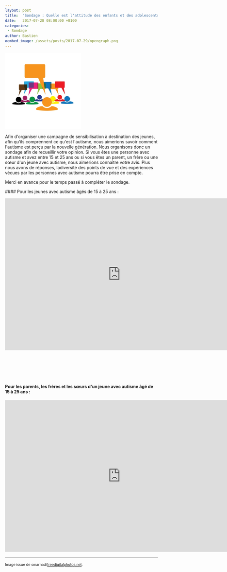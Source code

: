 ```yaml
---
layout: post
title:  "Sondage : Quelle est l'attitude des enfants et des adolescents envers les jeunes avec autisme"
date:   2017-07-28 08:00:00 +0100
categories: 
 - Sondage
author: Bastien
oembed_image: /assets/posts/2017-07-29/opengraph.png
---
```


<img src="/assets/posts/2017-07-29/ID-100212806.jpg" width="250" class="left" alt="ID-100212806" />

Afin d'organiser une campagne de sensibilisation à destination des jeunes, afin qu'ils comprennent ce qu'est l'autisme,
nous aimerions savoir comment l'autisme est perçu par la nouvelle génération.
Nous organisons donc un sondage afin de recueillir votre opinion.
Si vous êtes une personne avec autisme et avez entre 15 et 25 ans ou si vous êtes un parent, un frère
ou une sœur d'un jeune avec autisme, nous aimerions connaître votre avis.
Plus nous avons de réponses, ladiversité des points de vue et des expériences vécues par les personnes avec autisme pourra être prise en compte.

Merci en avance pour le temps passé à compléter le sondage.


<div style="clear:both"></div>
#### Pour les jeunes avec autisme âgés de 15 à 25 ans&nbsp;:

<p><iframe src="https://docs.google.com/forms/d/1kQY9W3sMRlXmLjqUXn6HXy8REatgJeXlaZOr1zQgYsU/viewform?embedded=true" width="760" height="500" frameborder="0" marginwidth="0" marginheight="0">Loading&#8230;</iframe></p>

<div style="height: 75px; display: block;">&nbsp;</div>

#### Pour les parents, les frères et les sœurs d'un jeune avec autisme âgé de 15 à 25 ans&nbsp;:

<p><iframe src="https://docs.google.com/forms/d/17cfCjgobmTPqqUZOZEisgV9OdzyX2jPm4VW1uxrZfec/viewform?embedded=true" width="760" height="500" frameborder="0" marginwidth="0" marginheight="0">Loading&#8230;</iframe></p>

---
<small>Image issue de smarnad/<a href="http://www.freedigitalphotos.net">freedigitalphotos.net</a>.</small>



